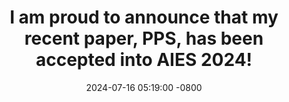 ---
title: "I am proud to announce that my recent paper, PPS, has been accepted into AIES 2024!"
date: 2024-07-16 05:19:00 -0800
---
